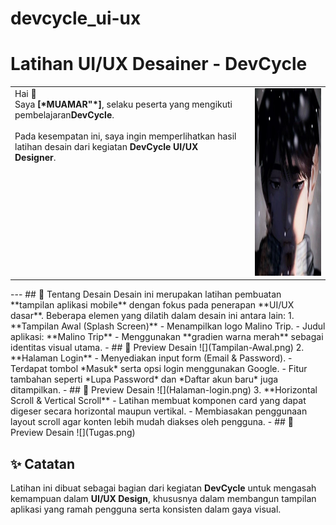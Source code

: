 # devcycle_ui-ux
# Latihan UI/UX Desainer - DevCycle
<table>
<tr>
<td style="vertical-align: top; padding-right: 20px;">
Hai 👋 <br>
Saya <b>[*MUAMAR"*]</b>, selaku peserta yang mengikuti
pembelajaran<b>DevCycle</b>. <br><br>
Pada kesempatan ini, saya ingin memperlihatkan hasil latihan desain dari kegiatan
<b>DevCycle UI/UX Designer</b>.
</td>
<td>
<img src="foto-.png" alt="Preview Desain" width="300" height="300">
</td>
</tr>
</table>
---
## 🎨 Tentang Desain
Desain ini merupakan latihan pembuatan **tampilan aplikasi mobile** dengan fokus pada
penerapan **UI/UX dasar**.
Beberapa elemen yang dilatih dalam desain ini antara lain:
1. **Tampilan Awal (Splash Screen)**
- Menampilkan logo Malino Trip.
- Judul aplikasi: **Malino Trip**  
- Menggunakan **gradien warna merah** sebagai identitas visual utama.
- ## 📱 Preview Desain
![](Tampilan-Awal.png)
2. **Halaman Login**
- Menyediakan input form (Email & Password).
- Terdapat tombol *Masuk* serta opsi login menggunakan Google.
- Fitur tambahan seperti *Lupa Password* dan *Daftar akun baru* juga ditampilkan.
- ## 📱 Preview Desain
![](Halaman-login.png)
3. **Horizontal Scroll & Vertical Scroll**
- Latihan membuat komponen card yang dapat digeser secara horizontal maupun vertikal.
- Membiasakan penggunaan layout scroll agar konten lebih mudah diakses oleh
pengguna.
- ## 📱 Preview Desain
![](Tugas.png)

## ✨ Catatan
Latihan ini dibuat sebagai bagian dari kegiatan **DevCycle** untuk mengasah kemampuan
dalam **UI/UX Design**, khususnya dalam membangun tampilan aplikasi yang ramah
pengguna serta konsisten dalam gaya visual.
